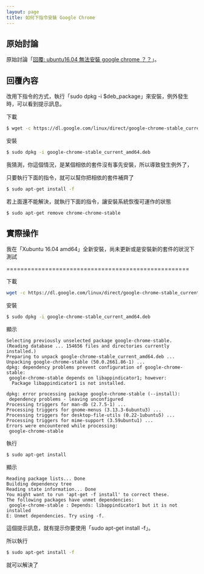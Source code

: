 ```yaml
---
layout: page
title: 如何下指令安裝 Google Chrome
---
```


## 原始討論

原始討論「[回覆: ubuntu16.04 無法安裝 google chrome ？？](http://www.ubuntu-tw.org/modules/newbb/viewtopic.php?post_id=351720#forumpost351720)」。


## 回覆內容

改用下指令的方式，執行「sudo dpkg -i $deb_package」來安裝，例外發生時，可以看到提示訊息。

下載

``` sh
$ wget -c https://dl.google.com/linux/direct/google-chrome-stable_current_amd64.deb
```

安裝

``` sh
$ sudo dpkg -i google-chrome-stable_current_amd64.deb
```


我猜測，你這個情況，是某個相依的套件沒有事先安裝，所以導致發生例外了，

只要執行下面的指令，就可以幫你把相依的套件補齊了

``` sh
$ sudo apt-get install -f
```

若上面還不能解決，就執行下面的指令，讓安裝系統恢復可運作的狀態

``` sh
$ sudo apt-get remove chrome-chrome-stable
```

## 實際操作


我在「Xubuntu 16.04 amd64」全新安裝，尚未更新或是安裝新的套件的狀況下測試

====================================================


下載

``` sh
wget -c https://dl.google.com/linux/direct/google-chrome-stable_current_amd64.deb
```

安裝

``` sh
$ sudo dpkg -i google-chrome-stable_current_amd64.deb
```

顯示

```
Selecting previously unselected package google-chrome-stable.
(Reading database ... 154656 files and directories currently installed.)
Preparing to unpack google-chrome-stable_current_amd64.deb ...
Unpacking google-chrome-stable (50.0.2661.86-1) ...
dpkg: dependency problems prevent configuration of google-chrome-stable:
 google-chrome-stable depends on libappindicator1; however:
  Package libappindicator1 is not installed.

dpkg: error processing package google-chrome-stable (--install):
 dependency problems - leaving unconfigured
Processing triggers for man-db (2.7.5-1) ...
Processing triggers for gnome-menus (3.13.3-6ubuntu3) ...
Processing triggers for desktop-file-utils (0.22-1ubuntu5) ...
Processing triggers for mime-support (3.59ubuntu1) ...
Errors were encountered while processing:
 google-chrome-stable

```


執行

``` sh
$ sudo apt-get install
```

顯示

```
Reading package lists... Done
Building dependency tree
Reading state information... Done
You might want to run 'apt-get -f install' to correct these.
The following packages have unmet dependencies:
 google-chrome-stable : Depends: libappindicator1 but it is not installed
E: Unmet dependencies. Try using -f.

```

這個提示訊息，就有提示你要使用「sudo apt-get install -f」。

所以執行

``` sh
$ sudo apt-get install -f
```

就可以解決了
